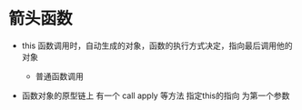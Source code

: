 # 箭头函数

- this 
  函数调用时，自动生成的对象，函数的执行方式决定，指向最后调用他的对象
  - 普通函数调用
  
  
- 函数对象的原型链上 有一个 call apply 等方法 指定this的指向 为第一个参数 